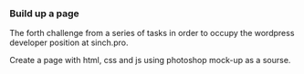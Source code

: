 ### Build up a page

The forth challenge from a series of tasks in order to occupy the wordpress developer position at sinch.pro.

Create a page with html, css and js using photoshop moсk-up as a sourse. 
